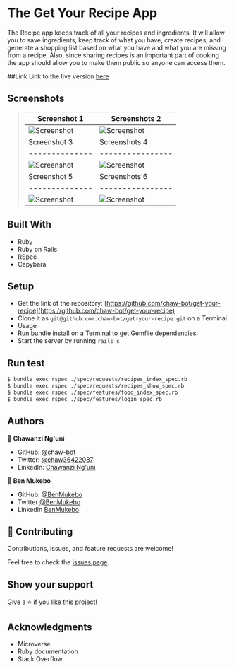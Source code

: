 # The Get Your Recipe App

The Recipe app keeps track of all your recipes and ingredients. It will allow you to save ingredients, keep track of what you have, create recipes, and generate a shopping list based on what you have and what you are missing from a recipe. Also, since sharing recipes is an important part of cooking the app should allow you to make them public so anyone can access them.

##Link
Link to the live version [here](https://glacial-castle-61996.herokuapp.com/users/sign_in)

## Screenshots

> |Screenshot 1|Screenshots 2|
> |--------------|----------------|
> |![Screenshot](./images/Screenshot1.png)|![Screenshot](./images/Screenshot2.png)|!
> |Screenshot 3|Screenshots 4|
> |--------------|----------------|
> |![Screenshot](./images/Screenshot3.png)|![Screenshot](./images/Screenshot4.png)|!
> |Screenshot 5|Screenshots 6|
> |--------------|----------------|
> |![Screenshot](./images/Screenshot5.png)|![Screenshot](./images/Screenshot6.png)|!

## Built With
- Ruby
- Ruby on Rails
- RSpec
- Capybara
  
## Setup
- Get the link of the repository: [https://github.com/chaw-bot/get-your-recipe](https://github.com/chaw-bot/get-your-recipe)
- Clone it as `git@github.com:chaw-bot/get-your-recipe.git` on a Terminal
- Usage
- Run bundle install on a Terminal to get Gemfile dependencies.
- Start the server by running `rails s`
  

## Run test

```bash
$ bundle exec rspec ./spec/requests/recipes_index_spec.rb
$ bundle exec rspec ./spec/requests/recipes_show_spec.rb
$ bundle exec rspec ./spec/features/food_index_spec.rb
$ bundle exec rspec ./spec/features/login_spec.rb
```


## Authors

👤 **Chawanzi Ng'uni**

- GitHub: [@chaw-bot](https://github.com/chaw-bot)
- Twitter: [@chaw36422087](https://twitter.com/chaw36422087)
- LinkedIn: [Chawanzi Ng'uni](https://www.linkedin.com/in/chawanzi-ng-uni-449328212/)

👤 **Ben Mukebo**

- GitHub: [@BenMukebo](https://github.com/BenMukebo)
- Twitter [@BenMukebo](https://twitter.com/BenMukebo)
- LinkedIn [BenMukebo](https://www.linkedin.com/in/kasongo-mukebo-ben-591720205/)

## 🤝 Contributing

Contributions, issues, and feature requests are welcome!

Feel free to check the [issues page](https://github.com/chaw-bot/get-your-recipe/issues).

## Show your support

Give a ⭐️ if you like this project!

## Acknowledgments
- Microverse
- Ruby documentation
- Stack Overflow

